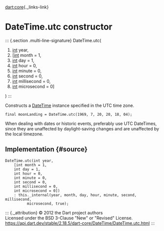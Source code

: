 [dart:core](../../dart-core/dart-core-library){._links-link}

DateTime.utc constructor
========================

::: {.section .multi-line-signature}
DateTime.utc(

1.  [int](../int-class) year,
2.  \[[int](../int-class) month = 1,
3.  [int](../int-class) day = 1,
4.  [int](../int-class) hour = 0,
5.  [int](../int-class) minute = 0,
6.  [int](../int-class) second = 0,
7.  [int](../int-class) millisecond = 0,
8.  [int](../int-class) microsecond = 0\]

)
:::

Constructs a [DateTime](../datetime-class) instance specified in the UTC
time zone.

``` {.language-dart data-language="dart"}
final moonLanding = DateTime.utc(1969, 7, 20, 20, 18, 04);
```

When dealing with dates or historic events, preferably use UTC
DateTimes, since they are unaffected by daylight-saving changes and are
unaffected by the local timezone.

Implementation {#source}
--------------

``` {.language-dart data-language="dart"}
DateTime.utc(int year,
    [int month = 1,
    int day = 1,
    int hour = 0,
    int minute = 0,
    int second = 0,
    int millisecond = 0,
    int microsecond = 0])
    : this._internal(year, month, day, hour, minute, second, millisecond,
          microsecond, true);
```

::: {._attribution}
© 2012 the Dart project authors\
Licensed under the BSD 3-Clause \"New\" or \"Revised\" License.\
<https://api.dart.dev/stable/2.18.5/dart-core/DateTime/DateTime.utc.html>
:::
